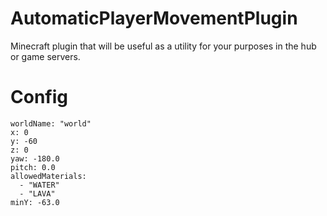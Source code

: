 # AutomaticPlayerMovementPlugin
Minecraft plugin that will be useful as a utility for your purposes in the hub or game servers.

# Config
```
worldName: "world"
x: 0
y: -60
z: 0
yaw: -180.0
pitch: 0.0
allowedMaterials:
  - "WATER"
  - "LAVA"
minY: -63.0
```
